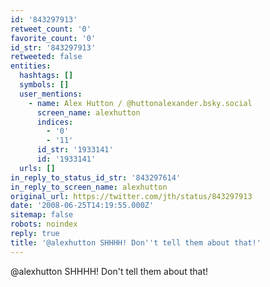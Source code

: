 ```yaml
---
id: '843297913'
retweet_count: '0'
favorite_count: '0'
id_str: '843297913'
retweeted: false
entities:
  hashtags: []
  symbols: []
  user_mentions:
    - name: Alex Hutton / @huttonalexander.bsky.social
      screen_name: alexhutton
      indices:
        - '0'
        - '11'
      id_str: '1933141'
      id: '1933141'
  urls: []
in_reply_to_status_id_str: '843297614'
in_reply_to_screen_name: alexhutton
original_url: https://twitter.com/jth/status/843297913
date: '2008-06-25T14:19:55.000Z'
sitemap: false
robots: noindex
reply: true
title: '@alexhutton SHHHH! Don''t tell them about that!'
---
```


@alexhutton SHHHH! Don't tell them about that!